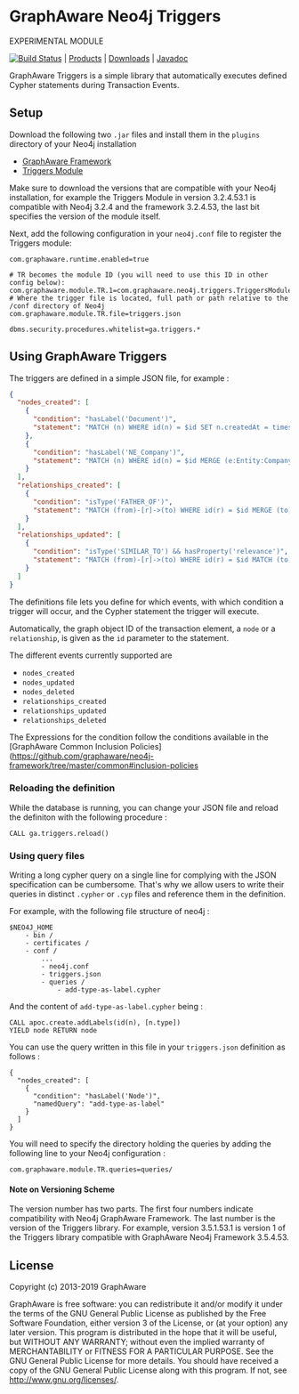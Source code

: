 GraphAware Neo4j Triggers
=========================

EXPERIMENTAL MODULE

[![Build Status](https://travis-ci.org/graphaware/neo4j-triggers.png)](https://travis-ci.org/graphaware/neo4j-triggers) | <a href="http://graphaware.com/products/" target="_blank">Products</a> | <a href="http://products.graphaware.com" target="_blank">Downloads</a> | <a href="http://graphaware.com/site/triggers/latest/apidocs/" target="_blank">Javadoc</a>


GraphAware Triggers is a simple library that automatically executes defined Cypher statements during Transaction Events.

## Setup

Download the following two `.jar` files and install them in the `plugins` directory of your Neo4j installation

* [GraphAware Framework](https://products.graphaware.com/?dir=framework-server-community)
* [Triggers Module](https://products.graphaware.com/?dir=triggers)

Make sure to download the versions that are compatible with your Neo4j installation, for example the Triggers Module in
version 3.2.4.53.1 is compatible with Neo4j 3.2.4 and the framework 3.2.4.53, the last bit specifies the version of the module
itself.

Next, add the following configuration in your `neo4j.conf` file to register the Triggers module:

```
com.graphaware.runtime.enabled=true

# TR becomes the module ID (you will need to use this ID in other config below):
com.graphaware.module.TR.1=com.graphaware.neo4j.triggers.TriggersModuleBootstrapper
# Where the trigger file is located, full path or path relative to the /conf directory of Neo4j
com.graphaware.module.TR.file=triggers.json

dbms.security.procedures.whitelist=ga.triggers.*
```

Using GraphAware Triggers
-------------------------

The triggers are defined in a simple JSON file, for example :

```json
{
  "nodes_created": [
    {
      "condition": "hasLabel('Document')",
      "statement": "MATCH (n) WHERE id(n) = $id SET n.createdAt = timestamp()"
    },
    {
      "condition": "hasLabel('NE_Company')",
      "statement": "MATCH (n) WHERE id(n) = $id MERGE (e:Entity:Company {value: n.value}) MERGE (n)-[:REFERS_TO]->(e)"
    }
  ],
  "relationships_created": [
    {
      "condition": "isType('FATHER_OF')",
      "statement": "MATCH (from)-[r]->(to) WHERE id(r) = $id MERGE (to)-[:CHILD_OF]->(from)"
    }
  ],
  "relationships_updated": [
    {
      "condition": "isType('SIMILAR_TO') && hasProperty('relevance')",
      "statement": "MATCH (from)-[r]->(to) WHERE id(r) = $id MATCH (to)<-[sim:SIMILAR_TO]-(conn) WITH to, sum(r.relevance) AS total SET to.totalInfluence = total"
    }
  ]
}
```

The definitions file lets you define for which events, with which condition a trigger will occur, and the Cypher statement the trigger will
execute.

Automatically, the graph object ID of the transaction element, a `node` or a `relationship`, is given as the `id` parameter to the statement.

The different events currently supported are

* `nodes_created`
* `nodes_updated`
* `nodes_deleted`
* `relationships_created`
* `relationships_updated`
* `relationships_deleted`

The Expressions for the condition follow the conditions available in the [GraphAware Common Inclusion Policies](https://github.com/graphaware/neo4j-framework/tree/master/common#inclusion-policies

### Reloading the definition

While the database is running, you can change your JSON file and reload the definiton with the following procedure :

```
CALL ga.triggers.reload()
```

### Using query files

Writing a long cypher query on a single line for complying with the JSON specification can be cumbersome. That's why we allow
users to write their queries in distinct `.cypher` or `.cyp` files and reference them in the definition.

For example, with the following file structure of neo4j :

```
$NEO4J_HOME
    - bin /
    - certificates /
    - conf /
        ...
        - neo4j.conf
        - triggers.json
        - queries /
            - add-type-as-label.cypher
```

And the content of `add-type-as-label.cypher` being :

```
CALL apoc.create.addLabels(id(n), [n.type])
YIELD node RETURN node
```

You can use the query written in this file in your `triggers.json` definition as follows :

```
{
  "nodes_created": [
    {
      "condition": "hasLabel('Node')",
      "namedQuery": "add-type-as-label"
    }
  ]
}
```

You will need to specify the directory holding the queries by adding the following line to your Neo4j configuration :

```
com.graphaware.module.TR.queries=queries/
```

#### Note on Versioning Scheme

The version number has two parts. The first four numbers indicate compatibility with Neo4j GraphAware Framework.
 The last number is the version of the Triggers library. For example, version 3.5.1.53.1 is version 1 of the Triggers library
 compatible with GraphAware Neo4j Framework 3.5.4.53.

License
-------

Copyright (c) 2013-2019 GraphAware

GraphAware is free software: you can redistribute it and/or modify it under the terms of the GNU General Public License
as published by the Free Software Foundation, either version 3 of the License, or (at your option) any later version.
This program is distributed in the hope that it will be useful, but WITHOUT ANY WARRANTY; without even the implied
warranty of MERCHANTABILITY or FITNESS FOR A PARTICULAR PURPOSE. See the GNU General Public License for more details.
You should have received a copy of the GNU General Public License along with this program.
If not, see <http://www.gnu.org/licenses/>.
